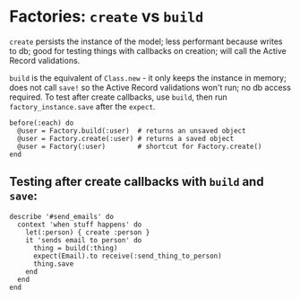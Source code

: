 # Factories: `create` vs `build`

`create` persists the instance of the model; less performant because writes to db; good for testing things with callbacks on creation; will call the Active Record validations.

`build` is the equivalent of `Class.new` - it only keeps the instance in memory; does not call `save!` so the Active Record validations won't run; no db access required. To test after create callbacks, use `build`, then run `factory_instance.save` after the `expect`.

```
before(:each) do
  @user = Factory.build(:user)  # returns an unsaved object
  @user = Factory.create(:user) # returns a saved object
  @user = Factory(:user)        # shortcut for Factory.create()
end
```

## Testing after create callbacks with `build` and `save`:

```
describe '#send_emails' do
  context 'when stuff happens' do
    let(:person) { create :person }
    it 'sends email to person' do
      thing = build(:thing)
      expect(Email).to receive(:send_thing_to_person)
      thing.save
    end
  end
end
```
